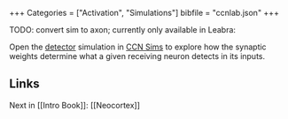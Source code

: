 +++
Categories = ["Activation", "Simulations"]
bibfile = "ccnlab.json"
+++

TODO: convert sim to axon; currently only available in Leabra:

Open the [detector](https://sims.compcogneuro.org/ch2/detector) simulation in [CCN Sims](https://compcogneuro.org/simulations) to explore how the synaptic weights determine what a given receiving neuron detects in its inputs.

## Links

Next in [[Intro Book]]: [[Neocortex]]

